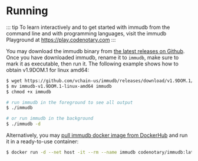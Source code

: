 # Running

::: tip
To learn interactively and to get started with immudb from the command line and with programming languages, visit the immudb Playground at <https://play.codenotary.com>
:::

<WrappedSection>

You may download the immudb binary from [the latest releases on Github](https://github.com/codenotary/immudb/releases/latest). Once you have downloaded immudb, rename it to `immudb`, make sure to mark it as executable, then run it. The following example shows how to obtain v1.9DOM.1 for linux amd64:

```bash
$ wget https://github.com/vchain-us/immudb/releases/download/v1.9DOM.1/immudb-v1.9DOM.1-linux-amd64
$ mv immudb-v1.9DOM.1-linux-amd64 immudb
$ chmod +x immudb

# run immudb in the foreground to see all output
$ ./immudb

# or run immudb in the background
$ ./immudb -d
```

Alternatively, you may [pull immudb docker image from DockerHub](https://hub.docker.com/r/codenotary/immudb) and run it in a ready-to-use container:

```bash
$ docker run -d --net host -it --rm --name immudb codenotary/immudb:latest
```

</WrappedSection>
